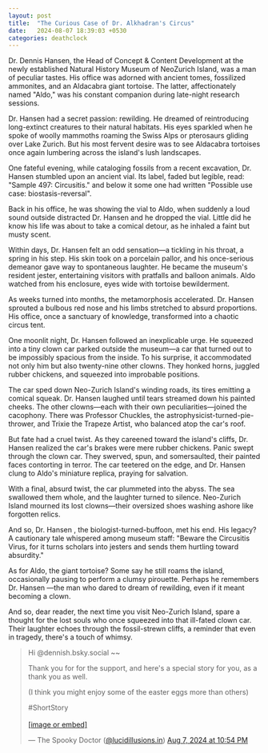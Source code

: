 ```yaml
---
layout: post
title:  "The Curious Case of Dr. Alkhadran's Circus"
date:   2024-08-07 18:39:03 +0530
categories: deathclock
---
```


Dr. Dennis Hansen, the Head of Concept & Content Development at the newly established Natural History Museum of NeoZurich Island, was a man of peculiar tastes. His office was adorned with ancient tomes, fossilized ammonites, and an Aldacabra giant tortoise. The latter, affectionately named "Aldo," was his constant companion during late-night research sessions.

Dr. Hansen had a secret passion: rewilding. He dreamed of reintroducing long-extinct creatures to their natural habitats. His eyes sparkled when he spoke of woolly mammoths roaming the Swiss Alps or pterosaurs gliding over Lake Zurich. But his most fervent desire was to see Aldacabra tortoises once again lumbering across the island's lush landscapes.

One fateful evening, while cataloging fossils from a recent excavation, Dr. Hansen stumbled upon an ancient vial. Its label, faded but legible, read: "Sample 497: Circusitis." and below it some one had written "Possible use case: biostasis-reversal". 


Back in his office, he was showing the vial to Aldo, when suddenly a loud sound outside distracted Dr. Hansen and he dropped the vial. Little did he know his life was about to take a comical detour, as he inhaled a faint but musty scent.

Within days, Dr. Hansen felt an odd sensation—a tickling in his throat, a spring in his step. His skin took on a porcelain pallor, and his once-serious demeanor gave way to spontaneous laughter. He became the museum's resident jester, entertaining visitors with pratfalls and balloon animals. Aldo watched from his enclosure, eyes wide with tortoise bewilderment.

As weeks turned into months, the metamorphosis accelerated. Dr. Hansen sprouted a bulbous red nose and his limbs stretched to absurd proportions. His office, once a sanctuary of knowledge, transformed into a chaotic circus tent.

One moonlit night, Dr. Hansen followed an inexplicable urge. He squeezed into a tiny clown car parked outside the museum—a car that turned out to be impossibly spacious from the inside. To his surprise, it accommodated not only him but also twenty-nine other clowns. They honked horns, juggled rubber chickens, and squeezed into improbable positions.

The car sped down Neo-Zurich Island's winding roads, its tires emitting a comical squeak. Dr. Hansen laughed until tears streamed down his painted cheeks. The other clowns—each with their own peculiarities—joined the cacophony. There was Professor Chuckles, the astrophysicist-turned-pie-thrower, and Trixie the Trapeze Artist, who balanced atop the car's roof.

But fate had a cruel twist. As they careened toward the island's cliffs, Dr. Hansen realized the car's brakes were mere rubber chickens. Panic swept through the clown car. They swerved, spun, and somersaulted, their painted faces contorting in terror. The car teetered on the edge, and Dr. Hansen clung to Aldo's miniature replica, praying for salvation.

With a final, absurd twist, the car plummeted into the abyss. The sea swallowed them whole, and the laughter turned to silence. Neo-Zurich Island mourned its lost clowns—their oversized shoes washing ashore like forgotten relics.

And so,  Dr. Hansen , the biologist-turned-buffoon, met his end. His legacy? A cautionary tale whispered among museum staff: "Beware the Circusitis Virus, for it turns scholars into jesters and sends them hurtling toward absurdity."

As for Aldo, the giant tortoise? Some say he still roams the island, occasionally pausing to perform a clumsy pirouette. Perhaps he remembers Dr. Hansen —the man who dared to dream of rewilding, even if it meant becoming a clown.

And so, dear reader, the next time you visit Neo-Zurich Island, spare a thought for the lost souls who once squeezed into that ill-fated clown car. Their laughter echoes through the fossil-strewn cliffs, a reminder that even in tragedy, there's a touch of whimsy.



<blockquote class="bluesky-embed" data-bluesky-uri="at://did:plc:36h6ttx2g23zqr4accilbvo7/app.bsky.feed.post/3kz5grnusmk2a" data-bluesky-cid="bafyreielvl7ufjlhazxidm6eazhee3vgw5jp2l4rbnacuvs2zo64k6k72y"><p lang="en">Hi @dennish.bsky.social ~~ 

Thank you for for the support, and here&#x27;s a special story for you, as a thank you as well. 

(I think you might enjoy some of the easter eggs more than others) 

#ShortStory<br><br><a href="https://bsky.app/profile/did:plc:36h6ttx2g23zqr4accilbvo7/post/3kz5grnusmk2a?ref_src=embed">[image or embed]</a></p>&mdash; The Spooky Doctor (<a href="https://bsky.app/profile/did:plc:36h6ttx2g23zqr4accilbvo7?ref_src=embed">@lucidillusions.in</a>) <a href="https://bsky.app/profile/did:plc:36h6ttx2g23zqr4accilbvo7/post/3kz5grnusmk2a?ref_src=embed">Aug 7, 2024 at 10:54 PM</a></blockquote><script async src="https://embed.bsky.app/static/embed.js" charset="utf-8"></script>
